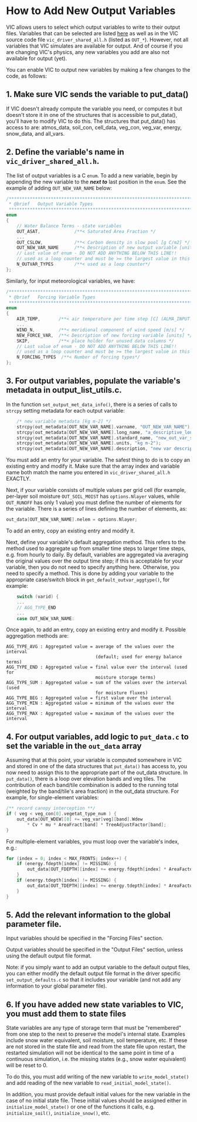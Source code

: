 # How to Add New Output Variables

VIC allows users to select which output variables to write to their output files. Variables that can be selected are listed [here](OutputVarList.md) as well as in the VIC source code file `vic_driver_shared_all.h` (listed as `OUT_*`). However, not all variables that VIC simulates are available for output. And of course if you are changing VIC's physics, any new variables you add are also not available for output (yet).

You can enable VIC to output new variables by making a few changes to the code, as follows:

## 1. Make sure VIC sends the variable to put_data()

If VIC doesn't already compute the variable you need, or computes it but doesn't store it in one of the structures that is accessible to put_data(), you'll have to modify VIC to do this. The structures that put_data() has access to are: atmos_data, soil_con, cell_data, veg_con, veg_var, energy, snow_data, and all_vars.

## 2. Define the variable's name in `vic_driver_shared_all.h`.

The list of output variables is a C `enum`.  To add a new variable, begin by appending the new variable to the ***next to*** last position in the `enum`. See the example of adding `OUT_NEW_VAR_NAME` below:

```C
/******************************************************************************
 * @brief   Output Variable Types
 *****************************************************************************/
enum
{
    // Water Balance Terms - state variables
    OUT_ASAT,             /**< Saturated Area Fraction */
    ...
    OUT_CSLOW,            /**< Carbon density in slow pool [g C/m2] */
    OUT_NEW_VAR_NAME      /**< Description of new output variable [units] */
    // Last value of enum - DO NOT ADD ANYTHING BELOW THIS LINE!!
    // used as a loop counter and must be >= the largest value in this enum
    N_OUTVAR_TYPES        /**< used as a loop counter*/
};
```

Similarly, for input meteorological variables, we have:

```C
/******************************************************************************
 * @brief   Forcing Variable Types
 *****************************************************************************/
enum
{
    AIR_TEMP,       /**< air temperature per time step [C] (ALMA_INPUT: [K]) */
    ...
    WIND_N,         /**< meridional component of wind speed [m/s] */
    NEW_FORCE_VAR,  /**< Description of new forcing variable [units] */
    SKIP,           /**< place holder for unused data columns */
    // Last value of enum - DO NOT ADD ANYTHING BELOW THIS LINE!!
    // used as a loop counter and must be >= the largest value in this enum
    N_FORCING_TYPES  /**< Number of forcing types*/
};
```

## 3. For output variables, populate the variable's metadata in output_list_utils.c.

In the function `set_output_met_data_info()`, there is a series of calls to `strcpy` setting metadata for each output variable:

```C
    /* new variable metadata [kg m-2] */
    strcpy(out_metadata[OUT_NEW_VAR_NAME].varname, "OUT_NEW_VAR_NAME");
    strcpy(out_metadata[OUT_NEW_VAR_NAME].long_name, "a_descriptive_long_name");
    strcpy(out_metadata[OUT_NEW_VAR_NAME].standard_name, "new_out_var_std_name");
    strcpy(out_metadata[OUT_NEW_VAR_NAME].units, "kg m-2");
    strcpy(out_metadata[OUT_NEW_VAR_NAME].description, "new var description");
```

You must add an entry for your variable. The safest thing to do is to copy an existing entry and modify it. Make sure that the array index and variable name both match the name you entered in `vic_driver_shared_all.h` EXACTLY.

Next, if your variable consists of multiple values per grid cell (for example, per-layer soil moisture `OUT_SOIL_MOIST` has `options.Nlayer` values, while `OUT_RUNOFF` has only 1 value) you must define the number of elements for the variable. There is a series of lines defining the number of elements, as:

```C
out_data[OUT_NEW_VAR_NAME].nelem = options.Nlayer;
```

To add an entry, copy an existing entry and modify it.

Next, define your variable's default aggregation method. This refers to the method used to aggregate up from smaller time steps to larger time steps, e.g. from hourly to daily. By default, variables are aggregated via averaging the original values over the output time step; if this is acceptable for your variable, then you do not need to specify anything here. Otherwise, you need to specify a method. This is done by adding your variable to the appropriate case/switch block in `get_default_outvar_aggtype()`, for example:

```C
    switch (varid) {
    ...
    // AGG_TYPE_END
    ...
    case OUT_NEW_VAR_NAME:
```

Once again, to add an entry, copy an existing entry and modify it. Possible aggregation methods are:

```Shell
AGG_TYPE_AVG : Aggregated value = average of the values over the interval
                                  (default; used for energy balance terms)
AGG_TYPE_END : Aggregated value = final value over the interval (used for
                                  moisture storage terms)
AGG_TYPE_SUM : Aggregated value = sum of the values over the interval (used
                                  for moisture fluxes)
AGG_TYPE_BEG : Aggregated value = first value over the interval
AGG_TYPE_MIN : Aggregated value = minimum of the values over the interval
AGG_TYPE_MAX : Aggregated value = maximum of the values over the interval
```

## 4. For output variables, add logic to `put_data.c` to set the variable in the `out_data` array

Assuming that at this point, your variable is computed somewhere in VIC and stored in one of the data structures that `put_data()` has access to, you now need to assign this to the appropriate part of the out_data structure. In `put_data()`, there is a loop over elevation bands and veg tiles. The contribution of each band/tile combination is added to the running total (weighted by the band/tile's area fraction) in the out_data structure. For example, for single-element variables:

```C
/** record canopy interception **/
if ( veg < veg_con[0].vegetat_type_num ) {
    out_data[OUT_WDEW][0] += veg_var[veg][band].Wdew
        * Cv * mu * AreaFract[band] * TreeAdjustFactor[band];
}

```

For multiple-element variables, you must loop over the variable's index, e.g.:

```C
for (index = 0; index < MAX_FRONTS; index++) {
    if (energy.fdepth[index] != MISSING) {
        out_data[OUT_FDEPTH][index] += energy.fdepth[index] * AreaFactor * CM_PER_M;
    }
    if (energy.tdepth[index] != MISSING) {
        out_data[OUT_TDEPTH][index] += energy.tdepth[index] * AreaFactor * CM_PER_M;
    }
}
```

## 5. Add the relevant information to the global parameter file.

Input variables should be specified in the "Forcing Files" section.

Output variables should be specified in the "Output Files" section, unless using the default output file format.

Note: if you simply want to add an output variable to the default output files, you can either modify the default output file format in the driver specific `set_output_defaults.c` so that it includes your variable (and not add any information to your global parameter file).

## 6. If you have added new state variables to VIC, you must add them to state files

State variables are any type of storage term that must be "remembered" from one step to the next to preserve the model's internal state. Examples include snow water equivalent, soil moisture, soil temperature, etc. If these are not stored in the state file and read from the state file upon restart, the restarted simulation will not be identical to the same point in time of a continuous simulation, i.e. the missing states (e.g., snow water equivalent) will be reset to 0.

To do this, you must add writing of the new variable to `write_model_state()` and add reading of the new variable to `read_initial_model_state()`.

In addition, you must provide default initial values for the new variable in the case of no initial state file. These initial values should be assigned either in `initialize_model_state()` or one of the functions it calls, e.g. `initialize_soil()`, `initialize_snow()`, etc.
